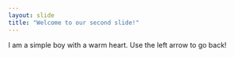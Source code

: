```yaml
---
layout: slide
title: "Welcome to our second slide!"
---
```

I am a simple boy with a warm heart.
Use the left arrow to go back!
